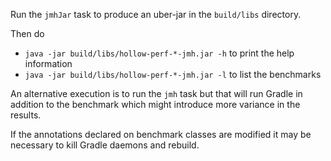 Run the `jmhJar` task to produce an uber-jar in the `build/libs` directory.

Then do 

- `java -jar build/libs/hollow-perf-*-jmh.jar -h` to print the help information
- `java -jar build/libs/hollow-perf-*-jmh.jar -l` to list the benchmarks

An alternative execution is to run the `jmh` task but that will run Gradle in addition to the benchmark which might 
introduce more variance in the results.

If the annotations declared on benchmark classes are modified it may be necessary to kill Gradle daemons and
rebuild.
